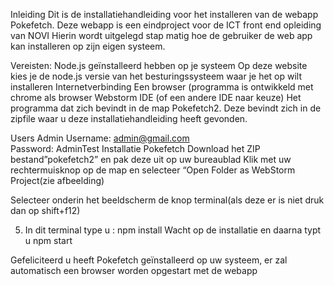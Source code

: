 Inleiding
Dit is de installatiehandleiding voor het installeren van de webapp Pokefetch.
Deze webapp is een eindproject voor de ICT front end opleiding van NOVI
Hierin wordt uitgelegd stap matig hoe de gebruiker de web app kan installeren op zijn eigen systeem.

Vereisten:
Node.js geïnstalleerd hebben op je systeem
Op deze website kies je de node.js versie van het besturingssysteem waar je het op wilt installeren
Internetverbinding
Een browser (programma is ontwikkeld met chrome als browser
Webstorm IDE (of een andere IDE naar keuze)
Het programma dat zich bevindt in de map Pokefetch2.
Deze bevindt zich in de zipfile waar u deze installatiehandleiding heeft gevonden.

Users
Admin
Username: admin@gmail.com	
Password: AdminTest
Installatie Pokefetch
Download het ZIP bestand”pokefetch2” en pak deze uit op uw bureaublad
Klik met uw rechtermuisknop op de map en selecteer “Open Folder as WebStorm Project(zie afbeelding)

Selecteer onderin het beeldscherm de knop terminal(als deze er is niet druk dan  op shift+f12)

5. In dit terminal type u : npm install
Wacht op de installatie en daarna typt u npm start

Gefeliciteerd u heeft Pokefetch geïnstalleerd op uw systeem, er zal automatisch een browser worden opgestart met de webapp
